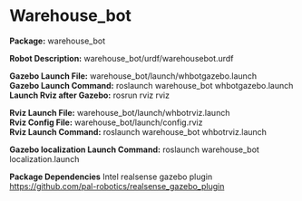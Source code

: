 # Warehouse_bot

**Package:** warehouse_bot

**Robot Description:** warehouse_bot/urdf/warehousebot.urdf

**Gazebo Launch File:** warehouse_bot/launch/whbotgazebo.launch
</br>
**Gazebo Launch Command:** roslaunch warehouse_bot whbotgazebo.launch
</br>
**Launch Rviz after Gazebo:** rosrun rviz rviz

**Rviz Launch File:** warehouse_bot/launch/whbotrviz.launch
</br>
**Rviz Config File:** warehouse_bot/launch/config.rviz
</br>
**Rviz Launch Command:** roslaunch warehouse_bot whbotrviz.launch
</br>

**Gazebo localization Launch Command:** roslaunch warehouse_bot localization.launch


 
**Package Dependencies**
Intel realsense gazebo plugin
https://github.com/pal-robotics/realsense_gazebo_plugin
